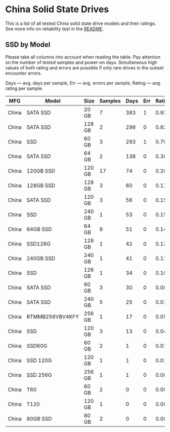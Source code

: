China Solid State Drives
========================

This is a list of all tested China solid state drive models and their ratings. See
more info on reliability test in the [README](https://github.com/linuxhw/SMART).

SSD by Model
------------

Please take all columns into account when reading the table. Pay attention on the
number of tested samples and power-on days. Simultaneous high values of both rating
and errors are possible if only rare drives in the subset encounter errors.

Days   — avg. days per sample,
Err    — avg. errors per sample,
Rating — avg. rating per sample.

| MFG       | Model              | Size   | Samples | Days  | Err   | Rating |
|-----------|--------------------|--------|---------|-------|-------|--------|
| China     | SATA SSD           | 20 GB  | 7       | 383   | 1     | 0.93   |
| China     | SATA SSD           | 128 GB | 2       | 298   | 0     | 0.82   |
| China     | SSD                | 60 GB  | 3       | 293   | 1     | 0.70   |
| China     | SATA SSD           | 64 GB  | 2       | 138   | 0     | 0.38   |
| China     | 120GB SSD          | 120 GB | 17      | 74    | 0     | 0.20   |
| China     | 128GB SSD          | 128 GB | 3       | 60    | 0     | 0.17   |
| China     | SATA SSD           | 120 GB | 3       | 56    | 0     | 0.15   |
| China     | SSD                | 240 GB | 1       | 53    | 0     | 0.15   |
| China     | 64GB SSD           | 64 GB  | 9       | 51    | 0     | 0.14   |
| China     | SSD128G            | 128 GB | 1       | 42    | 0     | 0.12   |
| China     | 240GB SSD          | 240 GB | 1       | 41    | 0     | 0.11   |
| China     | SSD                | 126 GB | 1       | 34    | 0     | 0.10   |
| China     | SATA SSD           | 60 GB  | 3       | 30    | 0     | 0.08   |
| China     | SATA SSD           | 240 GB | 5       | 25    | 0     | 0.07   |
| China     | RTMMB256VBV4KFY    | 256 GB | 1       | 17    | 0     | 0.05   |
| China     | SSD                | 120 GB | 3       | 13    | 0     | 0.04   |
| China     | SSD60G             | 60 GB  | 2       | 1     | 0     | 0.01   |
| China     | SSD 120G           | 120 GB | 1       | 1     | 0     | 0.01   |
| China     | SSD 256G           | 256 GB | 1       | 1     | 0     | 0.00   |
| China     | T60                | 60 GB  | 2       | 0     | 0     | 0.00   |
| China     | T120               | 120 GB | 1       | 0     | 0     | 0.00   |
| China     | 80GB SSD           | 80 GB  | 2       | 0     | 0     | 0.00   |
